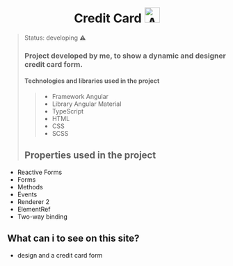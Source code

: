 <h1 align="center" style="text-align: center;">
  Credit Card
  <img width="35px" alt="Angular" src="https://cdn-icons-png.flaticon.com/512/6963/6963703.png"/>
</h1>


> Status: developing ⚠️
>
> ### Project developed by me, to show a dynamic and designer credit card form.
>
> #### Technologies and libraries used in the project
>
>>+ Framework Angular
>>+ Library Angular Material
>>+ TypeScript
>>+ HTML
>>+ CSS
>>+ SCSS
>
>  ## Properties used in the project</h2> 

+ Reactive Forms
+ Forms
+ Methods
+ Events
+ Renderer 2
+ ElementRef
+ Two-way binding


## What can i to see on this site?
+ design and a credit card form
